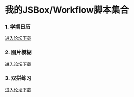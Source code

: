 # 我的JSBox/Workflow脚本集合

### 1. 学期日历
[进入论坛下载](https://jsboxbbs.com/d/86--)

### 2. 图片模糊
[进入论坛下载](https://jsboxbbs.com/d/99--)

### 3. 双拼练习
[进入论坛下载](https://jsboxbbs.com/d/108--)
